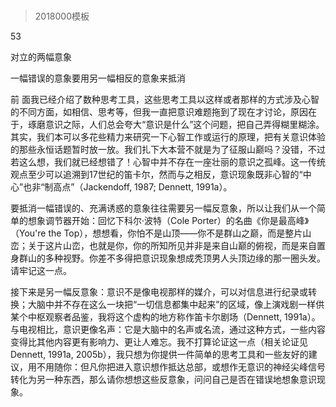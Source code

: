 # 
> 2018000模板




53

对立的两幅意象

一幅错误的意象要用另一幅相反的意象来抵消


前 面我已经介绍了数种思考工具，这些思考工具以这样或者那样的方式涉及心智的不同方面，如相信、思考等，但我一直把意识难题拖到了现在才讨论，原因在于，琢磨意识之际，人们总会夸大“意识是什么”这个问题，把自己弄得糊里糊涂。其实，我们本可以多花些精力来研究一下心智工作或运行的原理，把有关意识体验的那些永恒话题暂时放一放。我们扎下大本营不就是为了征服山巅吗？没错，不过若这么想，我们就已经想错了！心智中并不存在一座壮丽的意识之孤峰。这一传统观点至少可以追溯到17世纪的笛卡尔，然而与之相反，意识现象既非心智的“中心”也非“制高点”（Jackendoff, 1987; Dennett, 1991a）。

要抵消一幅错误的、充满诱惑的意象往往需要另一幅反意象，所以让我们从一个简单的想象调节器开始：回忆下科尔·波特（Cole Porter）的名曲《你是最高峰》（You're the Top），想想看，你怕不是山顶——你不是群山之巅，而是整片山峦；关于这片山峦，也就是你，你的所知所见并非是来自山巅的俯视，而是来自置身群山的多种视野。你差不多得把意识现象想成秃顶男人头顶边缘的那一圈头发。请牢记这一点。

接下来是另一幅反意象：意识不是像电视那样的媒介，可以对信息进行纪录或转换；大脑中并不存在这么一块把“一切信息都集中起来”的区域，像上演戏剧一样供某个中枢观察者品鉴，我将这个虚构的地方称作笛卡尔剧场（Dennett, 1991a）。与电视相比，意识更像名声：它是大脑中的名声或名流，通过这种方式，一些内容变得比其他内容更有影响力、更让人难忘。我不打算论证这一点（相关论证见Dennett, 1991a, 2005b），我只想为你提供一件简单的思考工具和一些友好的建议，用不用随你：但凡你把进入意识想作抵达总部，或想作无意识的神经尖峰信号转化为另一种东西，那么请你想想这些反意象，问问自己是否在错误地想象意识现象。


